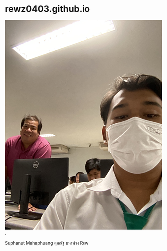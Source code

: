 # rewz0403.github.io
![alt text for screen readers](/IMG_4234.jpeg "Text to show on mouseover").

Suphanut Mahaphuang
ศุภณัฐ มหาพ่วง 
Rew

